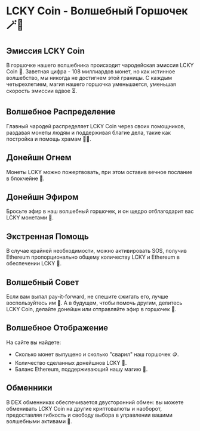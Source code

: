 # LCKY Coin - Волшебный Горшочек 🪄🍯

## Эмиссия LCKY Coin
В горшочке нашего волшебника происходит чародейская эмиссия LCKY Coin 🌟. Заветная цифра - 108 миллиардов монет, но как истинное волшебство, мы никогда не достигнем этой границы. С каждым четырехлетием, магия нашего горшочка уменьшается, уменьшая скорость эмиссии вдвое ⏳.

## Волшебное Распределение
Главный чародей распределяет LCKY Coin через своих помощников, раздавая монеты людям и поддерживая благие дела, такие как постройка и помощь храмам 🏰🤝.

## Донейшн Огнем
Монеты LCKY можно пожертвовать, при этом оставив вечное послание в блокчейне 💬.

## Донейшн Эфиром
Бросьте эфир в наш волшебный горшочек, и он щедро отблагодарит вас LCKY монетами 🌈.

## Экстренная Помощь
В случае крайней необходимости, можно активировать SOS, получив Ethereum пропорционально общему количеству LCKY и Ethereum в обеспечении LCKY 🚨.

## Волшебный Совет
Если вам выпал pay-it-forward, не спешите сжигать его, лучше воспользуйтесь им 🤲. А в будущем, чтобы помочь другим, делитесь LCKY Coin, делайте донейшн или отправляйте эфир в горшочек 🔄.

## Волшебное Отображение
На сайте вы найдете:
- Сколько монет выпущено и сколько "сварил" наш горшочек 🪙.
- Количество сделанных донейшнов LCKY 🎁.
- Баланс Ethereum, поддерживающий нашу магию 🔮.
  
## Обменники
В DEX обменниках обеспечивается двусторонний обмен: вы можете обменивать LCKY Coin на другие криптовалюты и наоборот, предоставляя гибкость и свободу выбора в управлении вашими волшебными активами 🔁.
